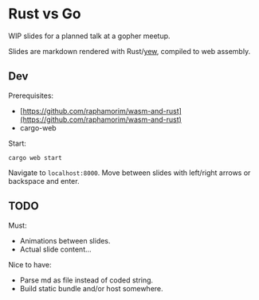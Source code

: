 # Rust vs Go

WIP slides for a planned talk at a gopher meetup.

Slides are markdown rendered with Rust/[yew](https://github.com/DenisKolodin/yew),
compiled to web assembly.

## Dev

Prerequisites:

- [https://github.com/raphamorim/wasm-and-rust](https://github.com/raphamorim/wasm-and-rust)
- cargo-web

Start:

```
cargo web start
```

Navigate to `localhost:8000`. Move between slides with left/right arrows or backspace and enter.

## TODO

Must:

- Animations between slides.
- Actual slide content...

Nice to have:

- Parse md as file instead of coded string.
- Build static bundle and/or host somewhere.
